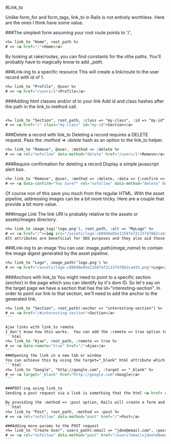 #Link_to


Unlike form_for and form_tags, link_to in Rails is not entirely worthless.  Here are the ones I think have some value.

###The simplest form
assuming your root route points to '/',
```html
<%= link_to "Home", root_path %>
# => <a href="/">Home</a>
```
By looking at rake/routes, you can find constants for the othe paths.  You'll probably have to magically know to add *_path*.

###Link-ing to a specific resource
This will create a link/route to the user record with id of 1.

```html
<%= link_to "Profile", @user %>
# => <a href="/users/1">Profile</a>
```
###Adding html classes and/or id to your link
Add id and class hashes after the path in the link_to method call. 
```html

<%= link_to "Section", root_path, :class => "my-class", :id => "my-id" %>
# => <a href="/" class="my-class" id="my-id">Section</a>
```
###Delete a record with link_to
Deleting a record requires a DELETE request.  Pass the *:method => :delete* hash as an option to the link_to helper.

```html
<%= link_to "Remove", @user, :method => :delete %>
# => <a rel="nofollow" data-method="delete" href="/users/1">Remove</a>
```

###Require confirmation for deleting a record
Display a simple javascript alert box.

```html
<%= link_to "Remove", @user, :method => :delete, :data => {:confirm => "You Sure?"} %>
# => <a data-confirm="You Sure?" rel="nofollow" data-method="delete" href="/users/1">Remove</a>
```

Of course non of this save you much from the regular HTML.  With the asset pipeline, addressing images can be a bit more tricky.  Here are a couple that provide a bit more value.

###Image Link
The link URI is probably relative to the assets or assets/images directory.

```html
<%= link_to image_tag('logo.png'), root_path, :alt => "MyLogo" %>
# => <a href="/"><img src="/assets/logo-c88948e05e11587af2c23747862ca433.png" alt="MyLogo"></a>
Alt attributes are beneficial for SEO purposes and they also aid those visitors who use text readers or non graphical browsers.
```

###Link-ing to an image
You can use: image_path(*image_name*) to contain the image digest generated by the asset pipeline. 
```html
<%= link_to "Logo", image_path('logo.png') %>
# => <a href="/assets/logo-c88948e05e11587af2c23747862ca433.png">Logo</a>
```

###Anchors with link_to
You might need to point to a specific section (anchor) in the page which you can identify by it's dom ID. So let's say on the target page we have a section that has the id="interesting-section". In order to point our link to that section, we'll need to add the anchor to the generated link.
````html
<%= link_to "Section", root_path(:anchor => "interesting-section") %>
# => <a href="/#interesting-section">Section</a>
```

Ajax links with link_to remote
I don't know how this works.  You can add the :remote => true option to the link to tell Rails that you want to handle the link via javascript. This option will automatically send an ajax request (handled via the jQuery UJS adapter).
```html
<%= link_to "Ajax", root_path, :remote => true %>
# => <a data-remote="true" href="/">Ajax</a>
```       
###Opening the link in a new tab or window
You can achieve this by using the target="_blank" html attribute which in Rails speak will look like this:
```html
<%= link_to "Google", "http://google.com", :target => "_blank" %>
# => <a target="_blank" href="http://google.com">Google</a>
```

###POST-ing using link_to
Sending a post request via a link is something that the html <a href> cannot do. You can only use it to make GET requests, not POST. That being said, Rails has some magic tricks for you.

By providing the :method => :post option, Rails will create a form and submit it via javascript. Note that you need the jquery-rails gem for this to work, if you don't have it, there won't be any magic happening and your links will default to a GET request.
```html
<%= link_to "Post", root_path, :method => :post %>
# => <a rel="nofollow" data-method="post" href="/">Post</a>

###Adding more params to the POST request
<%= link_to "Create User", users_path(:email => "jdoe@email.com", :password => "secret"), :method => :post %>
# => <a rel="nofollow" data-method="post" href="/users?email=jdoe%40email.com&amp;password=secret">Create User</a>
```
